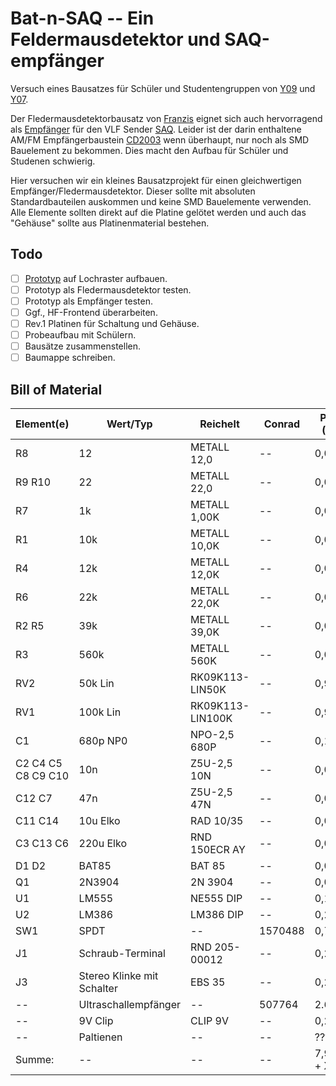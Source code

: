 # Bat-n-SAQ -- Ein Feldermausdetektor und SAQ-empfänger

Versuch eines Bausatzes für Schüler und Studentengruppen von [Y09](https://www.darc.de/der-club/distrikte/y/ortsverbaende/09/) und [Y07](https://www.darc.de/der-club/distrikte/y/ortsverbaende/07/).

Der Fledermausdetektorbausatz von [Franzis](https://www.franzis.de/maker/bausaetze/fledermausdetektor-zum-selberbauen-bausatz) eignet sich auch hervorragend als [Empfänger](https://www.youtube.com/watch?v=Cch6r8CrXTE) für den VLF Sender [SAQ](https://alexander.n.se/die-radiostation-saq-grimeton/?lang=de). Leider ist der darin enthaltene AM/FM Empfängerbaustein [CD2003](http://www.ak-modul-bus.de/stat/am_fm_empfaenger_cd2003,pd950!0,,CD2003.html) wenn überhaupt, nur noch als SMD Bauelement zu bekommen. Dies macht den Aufbau für Schüler und Studenen schwierig. 

Hier versuchen wir ein kleines Bausatzprojekt für einen gleichwertigen Empfänger/Fledermausdetektor. Dieser sollte mit absoluten Standardbauteilen auskommen und keine SMD Bauelemente verwenden. Alle Elemente sollten direkt auf die Platine gelötet werden und auch das "Gehäuse" sollte aus Platinenmaterial bestehen.

## Todo
 - [ ] [Prototyp](https://github.com/hmatuschek/bat-n-saq/raw/master/hardware/SAQ_scm.pdf) auf Lochraster aufbauen.
 - [ ] Prototyp als Fledermausdetektor testen.
 - [ ] Prototyp als Empfänger testen.
 - [ ] Ggf., HF-Frontend überarbeiten.
 - [ ] Rev.1 Platinen für Schaltung und Gehäuse.
 - [ ] Probeaufbau mit Schülern.
 - [ ] Bausätze zusammenstellen.
 - [ ] Baumappe schreiben.

## Bill of Material
| Element(e) | Wert/Typ |  Reichelt  | Conrad | Preis (10) |
| ---------- | -------- | ---------- | ------ | ---------- |
| R8         | 12 | METALL 12,0 | -- | 0,049€ |
| R9 R10     | 22 | METALL 22,0 | -- | 0,049€ |
| R7         | 1k | METALL 1,00K | -- | 0,049€ |
| R1         | 10k | METALL 10,0K | -- | 0,049€ |
| R4         | 12k | METALL 12,0K | -- | 0,049€ |
| R6         | 22k | METALL 22,0K | -- | 0,049€ |
| R2 R5      | 39k | METALL 39,0K | -- | 0,049€ |
| R3         | 560k | METALL 560K | -- | 0,049€ |
| RV2        | 50k Lin | RK09K113-LIN50K | -- | 0,99€ |
| RV1        | 100k Lin | RK09K113-LIN100K | -- | 0,99€ |
| C1         | 680p NP0 | NPO-2,5 680P | -- | 0,10€ |
| C2 C4 C5 C8 C9 C10 | 10n | Z5U-2,5 10N| -- | 0,05€ |
| C12 C7     | 47n | Z5U-2,5 47N | -- | 0,07€ |
| C11 C14    | 10u Elko | RAD 10/35| -- | 0,02€ |
| C3 C13 C6  | 220u Elko | RND 150ECR AY | -- | 0,06€ |
| D1 D2      | BAT85 | BAT 85 | -- | 0,08€ |
| Q1         | 2N3904 | 2N 3904| -- | 0,04€ |
| U1         | LM555 | NE555 DIP | -- | 0,17€ |
| U2         | LM386 | LM386 DIP | -- | 0,22€ |
| SW1        | SPDT | -- | 1570488 | 0,71€ |
| J1         | Schraub-Terminal  | RND 205-00012 | -- | 0,25€ |
| J3         | Stereo Klinke mit Schalter | EBS 35 | -- | 0,29€ |
| --         | Ultraschallempfänger | -- | 507764 | 2.61€ | 
| --         | 9V Clip | CLIP 9V | -- | 0,29€ |
| --         | Paltienen | -- | -- | ???€ |
| Summe:     | -- | -- | -- | 7,97€ + X |   

